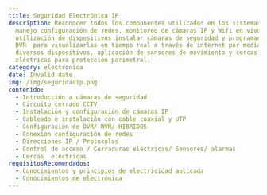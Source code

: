 ```yaml
---
title: Seguridad Electrónica IP
description: Reconocer todos los componentes utilizados en los sistemas CCTV
  manejo configuración de redes, monitoreo de cámaras IP y Wifi en vivo,
  utilización de dispositivos instalar cámaras de seguridad y programación de
  DVR  para visualizarlas en tiempo real a través de internet por medio de
  diversos dispositivos, aplicación de sensores de movimiento y cercas
  eléctricas para protección perimetral.
category: electronica
date: Invalid date
img: /img/seguridadip.png
contenido:
  - Introducción a cámaras de seguridad
  - Circuito cerrado CCTV
  - Instalación y configuración de cámaras IP
  - Cableado e instalación con cable coaxial y UTP
  - Configuración de DVR/ NVR/ HIBRIDOS
  - Conexión configuración de redes
  - Direcciones IP / Protocolos
  - Control de acceso / Cerraduras eléctricas/ Sensores/ alarmas
  - Cercas  eléctricas
requisitosRecomendados:
  - Conocimientos y principios de electricidad aplicada
  - Conocimientos de electrónica
---
```

